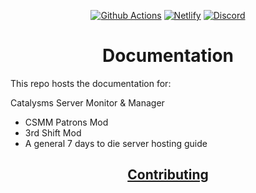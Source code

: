 <div align=center>

[![Github Actions](https://github.com/CatalysmsServerManager/docs/workflows/HTML%20Proofer/badge.svg)](https://github.com/CatalysmsServerManager/docs/actions)
[![Netlify](https://img.shields.io/netlify/634d4258-e312-4f70-8e1a-02c14897ef30?label=Netlify&logo=netlify)](https://docs.csmm.app)
[![Discord](https://img.shields.io/discord/336821518250147850?label=Discord&logo=discord)](http://catalysm.net/discord)

# Documentation

</div>

This repo hosts the documentation for:

Catalysms Server Monitor & Manager

- CSMM Patrons Mod
- 3rd Shift Mod
- A general 7 days to die server hosting guide

<div align=center>

## [Contributing](https://docs.csmm.app/en/contributing.html)

</div>
